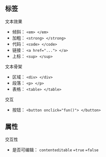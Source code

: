 
## 标签

文本效果

- 倾斜： `<em> </em>`
- 加粗： `<strong> </strong>`
- 代码： `<code> </code>`
- 链接： `<a href="..."> </a>`
- 上标： `<sup> </sup>`

文本骨架

- 区域： `<div> </div>`
- 段落： `<p> </p>`
- 表格： `<table> </table>`

交互

- 按钮： `<button onclick="fun()"> </button>`

## 属性

交互性

- 是否可编辑： `contenteditable` `=true` `=false`


